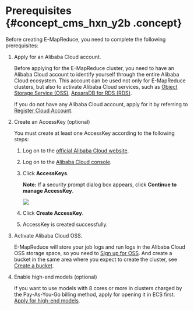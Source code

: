 # Prerequisites {#concept_cms_hxn_y2b .concept}

Before creating E-MapReduce, you need to complete the following prerequisites:

1.  Apply for an Alibaba Cloud account.

    Before applying for the E-MapReduce cluster, you need to have an Alibaba Cloud account to identify yourself through the entire Alibaba Cloud ecosystem. This account can be used not only for E-MapReduce clusters, but also to activate Alibaba Cloud services, such as [Object Storage Service \(OSS\)](http://www.alibabacloud.com/product/oss), [ApsaraDB for RDS \(RDS\)](http://www.alibabacloud.com/product/rds).

    If you do not have any Alibaba Cloud account, apply for it by referring to [Register Cloud Account](https://www.alibabacloud.com/help/doc-detail/50482.htm).

2.  Create an AccessKey \(optional\)

    You must create at least one AccessKey according to the following steps:

    1.  Log on to the [official Alibaba Cloud website](https://www.alibabacloud.com/).

    2.  Log on to the [Alibaba Cloud console](https://account.alibabacloud.com/login/login.htm).
    3.  Click **AccessKeys**.

        **Note:** If a security prompt dialog box appears, click **Continue to manage AccessKey**.

        ![](http://static-aliyun-doc.oss-cn-hangzhou.aliyuncs.com/assets/img/17837/154157626910452_en-US.png)

    4.  Click **Create AccessKey**.
    5.  AccessKey is created successfully.
3.  Activate Alibaba Cloud OSS.

    E-MapReduce will store your job logs and run logs in the Alibaba Cloud OSS storage space, so you need to [Sign up for OSS](https://www.alibabacloud.com/help/doc-detail/31884.htm). And create a bucket in the same area where you expect to create the cluster, see [Create a bucket](https://www.alibabacloud.com/help/doc-detail/31885.htm).

4.  Enable high-end models \(optional\)

    If you want to use models with 8 cores or more in clusters charged by the Pay-As-You-Go billing method, apply for opening it in ECS first. [Apply for high-end models](https://workorder.console.aliyun.com/console.htm).



